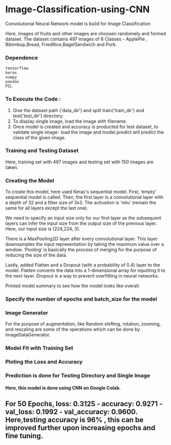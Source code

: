 # Image-Classification-using-CNN
 Convolutional Neural Network model is build for Image Classification

 Here, images of fruits and other images are choosen randomely and formed dataset. The dataset contains 497 images of 6 Classes - ApplePie , Bibimbop,Bread, FriedRice,BagelSandwich and Pork. 

### Dependence
```
tensorflow
keras
numpy
pandas
PIL
```
### To Execute the Code :
1. Give the dataset path ('data_dir') and split train('train_dir') and test('test_dir') directory.
2. To display single image, load the image with filename.
3. Once model is created and accuracy is producted for test dataset, to validate single image- load the image and model.predict will predict the class of the given image. 
### Training and Testing Dataset
Here, training set with 497 images and testing set with 150 images are taken.
### Creating the Model
To create this model, here used Keras's sequential model. First, ‘empty’ sequential model is called. Then, the first layer is a convolutional layer with a depth of 32 and a filter size of 3x3. The activation is ‘relu’ (remain the same for all layers except the last one).

We need to specify an input size only for our first layer as the subsequent layers can infer the input size from the output size of the previous layer. Here, our input size is (224,224, 3).

There is a MaxPooling2D layer after every convolutional layer. This layer downsamples the input representation by taking the maximum value over a window. ‘Pooling’ is basically the process of merging for the purpose of reducing the size of the data.

Lastly, added Flatten and a Dropout (with a probability of 0.4) layer to the model. Flatten converts the data into a 1-dimensional array for inputting it to the next layer. Dropout is a way to prevent overfitting in neural networks.

Printed model summary to see how the model looks like overall.

### Specify the number of epochs and batch_size for the model
### Image Generator
For the purpose of augmentation, like Random shifting, rotation, zooming, and rescaling are some of the operations which can be done by ImageDataGenerator.
### Model Fit with Training Set
### Ploting the Loss and Accuracy
### Prediction is done for Testing Directory and Single Image 

#### Here, this model is done using CNN on Google Colab. 
## For 50 Epochs, loss: 0.3125 - accuracy: 0.9271 - val_loss: 0.1992 - val_accuracy: 0.9600. Here,testing accuracy is 96% , this can be improved further upon increasing epochs and fine tuning. 







 
 
